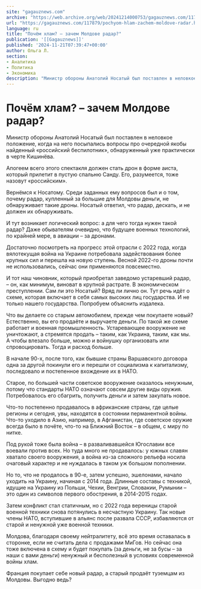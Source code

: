 ```yaml
---
site: "gagauznews.com"
archive: "https://web.archive.org/web/20241214000753/gagauznews.com/117879/pochyom-hlam-zachem-moldove-radar.html"
url: "https://gagauznews.com/117879/pochyom-hlam-zachem-moldove-radar.html"
language: ru
title: "Почём хлам? – зачем Молдове радар?"
publication: '[[Gagauznews]]'
published: '2024-11-21T07:39:47+00:00'
author: Ольга Л.
section:
- Аналитика
- Политика
- Экономика
description: "Министр обороны Анатолий Носатый был поставлен в неловкое положение, когда на него посыпались вопросы про очередной якобы найденный «российский беспилотник», обнаруженный уже практически в черте Кишинёва. Апогеем всего этого спектакля должен стать дрон в форме аиста, который прилетит в пустую спальню Санду. Его, разумеется, тоже назовут «российским». Вернёмся к Носатому. Среди заданных ему вопросов был и о том, почему радар, купленный за большие для Молдовы деньги, не обнаруживает такие дроны. Носатый ответил, что радар, дескать, и не должен их обнаруживать. И тут возникает логический вопрос: а для чего тогда нужен такой радар? Даже обывателям очевидно, что будущее военных технологий, по […]"
---
```


# Почём хлам? – зачем Молдове радар?

Министр обороны Анатолий Носатый был поставлен в неловкое положение, когда на него посыпались вопросы про очередной якобы найденный «российский беспилотник», обнаруженный уже практически в черте Кишинёва.

Апогеем всего этого спектакля должен стать дрон в форме аиста, который прилетит в пустую спальню Санду. Его, разумеется, тоже назовут «российским».

Вернёмся к Носатому. Среди заданных ему вопросов был и о том, почему радар, купленный за большие для Молдовы деньги, не обнаруживает такие дроны. Носатый ответил, что радар, дескать, и не должен их обнаруживать.

И тут возникает логический вопрос: а для чего тогда нужен такой радар? Даже обывателям очевидно, что будущее военных технологий, по крайней мере, в авиации – за дронами.

Достаточно посмотреть на прогресс этой отрасли с 2022 года, когда вялотекущая война на Украине потребовала задействования более крупных сил и перешла на новую ступень. Весной 2022-го дроны почти не использовались, сейчас они применяются повсеместно.

И тот наш чиновник, который приобретал заведомо устаревший радар, – он, как минимум, виноват в крупной растрате. В экономическом преступлении. Сам ли это Носатый? Вряд ли лично он. Тут речь идёт о схеме, которая включает в себя самых высоких лиц государства. И не только нашего государства. Попробуем объяснить издалека.

Что вы делаете со старым автомобилем, прежде чем покупаете новый? Естественно, вы его продаёте и выручаете деньги. По такой же схеме работает и военная промышленность. Устаревающее вооружение не уничтожают, а стремятся продать – таким, как Украина, таким, как мы. А чтобы влезало больше, можно и войнушку организовать или спровоцировать. Тогда и расход больше.

В начале 90-х, после того, как бывшие страны Варшавского договора одна за другой покинули его и перешли от социализма к капитализму, последовало и постепенное вхождение их в НАТО.

Старое, по большей части советское вооружение оказалось ненужным, потому что стандарты НАТО означают совсем другие виды оружия. Потребовалось его сбагрить, получить деньги и затем закупать новое.

Что-то постепенно продавалось в африканские страны, где целые регионы и сегодня, увы, находятся в состоянии перманентной войны. Что-то уходило в Азию, например, в Афганистан, где советское оружие всегда было в почёте, что-то на Ближний Восток – в общем, с миру по нитке.

Под рукой тоже была война – в разваливавшейся Югославии все воевали против всех. Но туда много не продавалось: у южных славян хватало своего вооружения, а война из-за сложного рельефа носила очаговый характер и не нуждалась в таком уж большом пополнении.

Но то, что не продалось в 90-е, затем успешно, эшелонами, начало уходить на Украину, начиная с 2014 года. Длинные составы с техникой, идущие на Украину из Польши, Чехии, Венгрии, Словакии, Румынии – это один из символов первого обострения, в 2014-2015 годах.

Затем конфликт стал статичным, но с 2022 года вереницы старой военной техники снова потянулись в несчастную Украину. Так новые члены НАТО, вступившие в альянс после развала СССР, избавляются от старой и ненужной уже военной техники.

Молдова, благодаря своему нейтралитету, всё это время оставалась в сторонке, если не считать дела с продажами МиГов. Но сейчас она тоже включена в схему и будет покупать (за деньги, не за бусы – за наши с вами деньги) ненужный и бесполезный в условиях современной войны хлам.

Франция покупает себе новый радар, а старый продаёт туземцам из Молдовы. Выгодно ведь?
